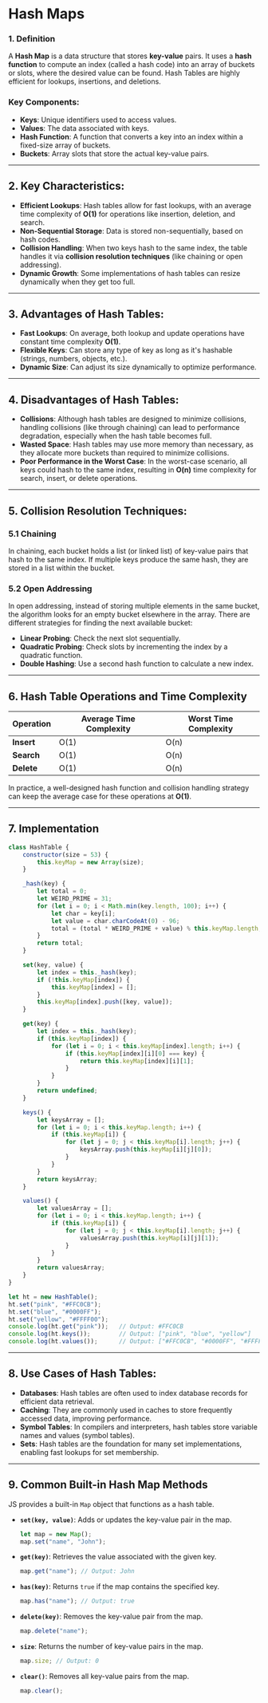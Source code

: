 # Hash Maps

### 1. **Definition**
A **Hash Map** is a data structure that stores **key-value** pairs. It uses a **hash function** to compute an index (called a hash code) into an array of buckets or slots, where the desired value can be found. Hash Tables are highly efficient for lookups, insertions, and deletions.

### Key Components:
- **Keys**: Unique identifiers used to access values.
- **Values**: The data associated with keys.
- **Hash Function**: A function that converts a key into an index within a fixed-size array of buckets.
- **Buckets**: Array slots that store the actual key-value pairs.

---

## 2. **Key Characteristics:**
- **Efficient Lookups**: Hash tables allow for fast lookups, with an average time complexity of **O(1)** for operations like insertion, deletion, and search.
- **Non-Sequential Storage**: Data is stored non-sequentially, based on hash codes.
- **Collision Handling**: When two keys hash to the same index, the table handles it via **collision resolution techniques** (like chaining or open addressing).
- **Dynamic Growth**: Some implementations of hash tables can resize dynamically when they get too full.

---

## 3. **Advantages of Hash Tables:**
- **Fast Lookups**: On average, both lookup and update operations have constant time complexity **O(1)**.
- **Flexible Keys**: Can store any type of key as long as it's hashable (strings, numbers, objects, etc.).
- **Dynamic Size**: Can adjust its size dynamically to optimize performance.

---

## 4. **Disadvantages of Hash Tables:**
- **Collisions**: Although hash tables are designed to minimize collisions, handling collisions (like through chaining) can lead to performance degradation, especially when the hash table becomes full.
- **Wasted Space**: Hash tables may use more memory than necessary, as they allocate more buckets than required to minimize collisions.
- **Poor Performance in the Worst Case**: In the worst-case scenario, all keys could hash to the same index, resulting in **O(n)** time complexity for search, insert, or delete operations.

---

## 5. **Collision Resolution Techniques:**

### 5.1 **Chaining**
In chaining, each bucket holds a list (or linked list) of key-value pairs that hash to the same index. If multiple keys produce the same hash, they are stored in a list within the bucket.

### 5.2 **Open Addressing**
In open addressing, instead of storing multiple elements in the same bucket, the algorithm looks for an empty bucket elsewhere in the array. There are different strategies for finding the next available bucket:
- **Linear Probing**: Check the next slot sequentially.
- **Quadratic Probing**: Check slots by incrementing the index by a quadratic function.
- **Double Hashing**: Use a second hash function to calculate a new index.

---

## 6. **Hash Table Operations and Time Complexity**

| Operation      | Average Time Complexity | Worst Time Complexity |
|----------------|-------------------------|-----------------------|
| **Insert**     | O(1)                    | O(n)                  |
| **Search**     | O(1)                    | O(n)                  |
| **Delete**     | O(1)                    | O(n)                  |

In practice, a well-designed hash function and collision handling strategy can keep the average case for these operations at **O(1)**.

---

## 7. **Implementation**

```javascript
class HashTable {
    constructor(size = 53) {
        this.keyMap = new Array(size);
    }

    _hash(key) {
        let total = 0;
        let WEIRD_PRIME = 31;
        for (let i = 0; i < Math.min(key.length, 100); i++) {
            let char = key[i];
            let value = char.charCodeAt(0) - 96;
            total = (total * WEIRD_PRIME + value) % this.keyMap.length;
        }
        return total;
    }

    set(key, value) {
        let index = this._hash(key);
        if (!this.keyMap[index]) {
            this.keyMap[index] = [];
        }
        this.keyMap[index].push([key, value]);
    }

    get(key) {
        let index = this._hash(key);
        if (this.keyMap[index]) {
            for (let i = 0; i < this.keyMap[index].length; i++) {
                if (this.keyMap[index][i][0] === key) {
                    return this.keyMap[index][i][1];
                }
            }
        }
        return undefined;
    }

    keys() {
        let keysArray = [];
        for (let i = 0; i < this.keyMap.length; i++) {
            if (this.keyMap[i]) {
                for (let j = 0; j < this.keyMap[i].length; j++) {
                    keysArray.push(this.keyMap[i][j][0]);
                }
            }
        }
        return keysArray;
    }

    values() {
        let valuesArray = [];
        for (let i = 0; i < this.keyMap.length; i++) {
            if (this.keyMap[i]) {
                for (let j = 0; j < this.keyMap[i].length; j++) {
                    valuesArray.push(this.keyMap[i][j][1]);
                }
            }
        }
        return valuesArray;
    }
}

let ht = new HashTable();
ht.set("pink", "#FFC0CB");
ht.set("blue", "#0000FF");
ht.set("yellow", "#FFFF00");
console.log(ht.get("pink"));   // Output: #FFC0CB
console.log(ht.keys());        // Output: ["pink", "blue", "yellow"]
console.log(ht.values());      // Output: ["#FFC0CB", "#0000FF", "#FFFF00"]
```

---

## 8. **Use Cases of Hash Tables:**
- **Databases**: Hash tables are often used to index database records for efficient data retrieval.
- **Caching**: They are commonly used in caches to store frequently accessed data, improving performance.
- **Symbol Tables**: In compilers and interpreters, hash tables store variable names and values (symbol tables).
- **Sets**: Hash tables are the foundation for many set implementations, enabling fast lookups for set membership.

---

## 9. **Common Built-in Hash Map Methods**
JS provides a built-in `Map` object that functions as a hash table.

- **`set(key, value)`**: Adds or updates the key-value pair in the map.
  ```javascript
  let map = new Map();
  map.set("name", "John");
  ```

- **`get(key)`**: Retrieves the value associated with the given key.
  ```javascript
  map.get("name"); // Output: John
  ```

- **`has(key)`**: Returns `true` if the map contains the specified key.
  ```javascript
  map.has("name"); // Output: true
  ```

- **`delete(key)`**: Removes the key-value pair from the map.
  ```javascript
  map.delete("name");
  ```

- **`size`**: Returns the number of key-value pairs in the map.
  ```javascript
  map.size; // Output: 0
  ```

- **`clear()`**: Removes all key-value pairs from the map.
  ```javascript
  map.clear();
  ```
